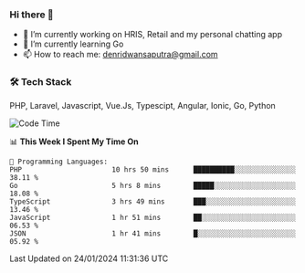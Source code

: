 ### Hi there 👋

- 🔭 I’m currently working on HRIS, Retail and my personal chatting app
- 🌱 I’m currently learning Go
- 📫 How to reach me: denridwansaputra@gmail.com


### 🛠 Tech Stack
PHP, Laravel, Javascript, Vue.Js, Typescipt, Angular, Ionic, Go, Python


<!--START_SECTION:waka-->
![Code Time](http://img.shields.io/badge/Code%20Time-4%2C156%20hrs%2037%20mins-blue)

📊 **This Week I Spent My Time On** 

```text
💬 Programming Languages: 
PHP                      10 hrs 50 mins      ██████████░░░░░░░░░░░░░░░   38.11 % 
Go                       5 hrs 8 mins        █████░░░░░░░░░░░░░░░░░░░░   18.08 % 
TypeScript               3 hrs 49 mins       ███░░░░░░░░░░░░░░░░░░░░░░   13.46 % 
JavaScript               1 hr 51 mins        ██░░░░░░░░░░░░░░░░░░░░░░░   06.53 % 
JSON                     1 hr 41 mins        █░░░░░░░░░░░░░░░░░░░░░░░░   05.92 % 
```


 Last Updated on 24/01/2024 11:31:36 UTC
<!--END_SECTION:waka-->
